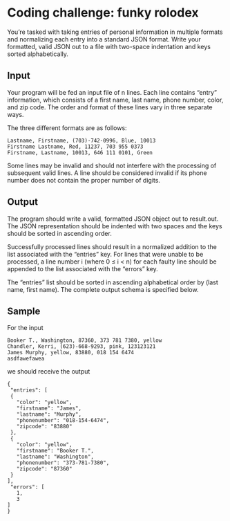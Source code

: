 Coding challenge: funky rolodex
==============================

You’re tasked with taking entries of personal information in multiple formats and normalizing each entry into a standard JSON format. Write your formatted, valid JSON out to a file with two-space indentation and keys sorted alphabetically.

## Input

Your program will be fed an input file of n lines. Each line contains “entry” information, which consists of a first name, last name, phone number, color, and zip code. The order and format of these lines vary in three separate ways.

The three different formats are as follows:

```
Lastname, Firstname, (703)-742-0996, Blue, 10013
Firstname Lastname, Red, 11237, 703 955 0373
Firstname, Lastname, 10013, 646 111 0101, Green
```

Some lines may be invalid and should not interfere with the processing of subsequent valid lines. A line should be considered invalid if its phone number does not contain the proper number of digits.

## Output

The program should write a valid, formatted JSON object out to result.out. The JSON representation should be indented with two spaces and the keys should be sorted in ascending order.

Successfully processed lines should result in a normalized addition to the list associated with the “entries” key. For lines that were unable to be processed, a line number i (where 0 ≤ i < n) for each faulty line should be appended to the list associated with the “errors” key.

The “entries” list should be sorted in ascending alphabetical order by (last name, first name).
The complete output schema is specified below.

## Sample

For the input

```
Booker T., Washington, 87360, 373 781 7380, yellow
Chandler, Kerri, (623)-668-9293, pink, 123123121
James Murphy, yellow, 83880, 018 154 6474
asdfawefawea
```

 we should receive the output

 ```
{
  "entries": [
  {
    "color": "yellow",
    "firstname": "James",
    "lastname": "Murphy",
    "phonenumber": "018-154-6474",
    "zipcode": "83880"
  },
  {
    "color": "yellow",
    "firstname": "Booker T.",
    "lastname": "Washington",
    "phonenumber": "373-781-7380",
    "zipcode": "87360"
  } 
 ],
  "errors": [
    1,
    3
 ]
}
  ```

